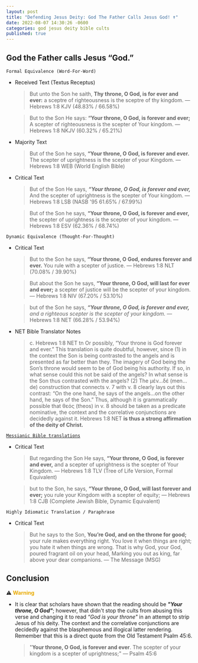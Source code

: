 ```yaml
---
layout: post
title: "Defending Jesus Deity: God The Father Calls Jesus God! ✝️"
date: 2022-08-07 14:30:26 -0600
categories: god jesus deity bible cults
published: true
---
```


## God the Father calls Jesus “God.”

`Formal Equivalence (Word-For-Word)`
- Received Text (Textus Receptus)

    > But unto the Son he saith, **Thy throne, O God, is for ever and ever:** a sceptre of righteousness is the sceptre of thy kingdom. &mdash; Hebrews 1:8 KJV (48.83% / 66.58%)

    > But to the Son He says: **“Your throne, O God, is forever and ever;** A scepter of righteousness is the scepter of Your kingdom. &mdash; Hebrews 1:8 NKJV (60.32% / 65.21%)

- Majority Text

    > But of the Son he says, **“Your throne, O God, is forever and ever.** The scepter of uprightness is the scepter of your Kingdom. &mdash; Hebrews 1:8 WEB (World English Bible)

- Critical Text
    > But of the Son He says,
    ***“Your throne, O God, is forever and ever,***
    And the scepter of uprightness is the scepter of Your kingdom. &mdash; Hebrews 1:8 LSB (NASB '95 61.65% / 67.99%)

    > But of the Son he says, **“Your throne, O God, is forever and ever,** the scepter of uprightness is the scepter of your kingdom. &mdash; Hebrews 1:8 ESV (62.36% / 68.74%)

`Dynamic Equivalence (Thought-For-Thought)`
- Critical Text
    > But to the Son he says, **“Your throne, O God, endures forever and ever.** You rule with a scepter of justice. &mdash; Hebrews 1:8 NLT (70.08% / 39.90%)

    > But about the Son he says, **“Your throne, O God, will last for ever and ever;** a scepter of justice will be the scepter of your kingdom. &mdash; Hebrews 1:8 NIV (67.20% / 53.10%)

    > but of the Son he says, ***“Your throne, O God, is forever and ever,*** *and a righteous scepter is the scepter of your kingdom.* &mdash; Hebrews 1:8 NET (66.28% / 53.94%)

- NET Bible Translator Notes
    
    > c. Hebrews 1:8 NET tn Or possibly, “Your throne is God forever and ever.” This translation is quite doubtful, however, since (1) in the context the Son is being contrasted to the angels and is presented as far better than they. The imagery of God being the Son’s throne would seem to be of God being his authority. If so, in what sense could this not be said of the angels? In what sense is the Son thus contrasted with the angels? (2) The μέν…δέ (men…de) construction that connects v. 7 with v. 8 clearly lays out this contrast: “On the one hand, he says of the angels…on the other hand, he says of the Son.” Thus, although it is grammatically possible that θεός (theos) in v. 8 should be taken as a predicate nominative, the context and the correlative conjunctions are decidedly against it. Hebrews 1:8 NET **is thus a strong affirmation of the deity of Christ.**

[`Messianic Bible translations`](https://en.wikipedia.org/wiki/Messianic_Bible_translations)
- Critical Text
    > But regarding the Son He says, **“Your throne, O God, is forever and ever,** and a scepter of uprightness is the scepter of Your Kingdom. &mdash; Hebrews 1:8 TLV (Tree of Life Version, Formal Equivalent)

    > but to the Son, he says, **“Your throne, O God, will last forever and ever;** you rule your Kingdom with a scepter of equity; &mdash; Hebrews 1:8 CJB (Complete Jewish Bible, Dynamic Equivalent)

`Highly Idiomatic Translation / Paraphrase`
- Critical Text
    > But he says to the Son, **You’re God, and on the throne for good;** your rule makes everything right. You love it when things are right; you hate it when things are wrong. That is why God, your God, poured fragrant oil on your head, Marking you out as king, far above your dear companions. &mdash; The Message (MSG)

## Conclusion

⚠️ <span style="font-weight:bold;color:#E8AA00;">Warning</span> 

- It is clear that scholars have shown that the reading should be ***"Your throne, O God"***; however, that didn't stop the cults from abusing this verse and changing it to read *“God is your throne"* in an attempt to strip Jesus of his deity. The context and the correlative conjunctions are decidedly against the blasphemous and illogical latter rendering. Remember that this is a direct quote from the Old Testament Psalm 45:6.

    > "**Your throne, O God, is forever and ever**. The scepter of your kingdom is a scepter of uprightness;" &mdash; Psalm 45:6

<script>
	var refTagger = {
		settings: {
			bibleVersion: 'ESV'
		}
	}; 

	(function(d, t) {
		var n=d.querySelector('[nonce]');
		refTagger.settings.nonce = n && (n.nonce||n.getAttribute('nonce'));
		var g = d.createElement(t), s = d.getElementsByTagName(t)[0];
		g.src = 'https://api.reftagger.com/v2/RefTagger.js';
		g.nonce = refTagger.settings.nonce;
		s.parentNode.insertBefore(g, s);
	}(document, 'script'));
</script>